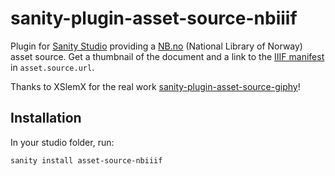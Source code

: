 # sanity-plugin-asset-source-nbiiif

Plugin for [Sanity Studio](https://www.sanity.io) providing a [NB.no](https://nb.no) (National Library of Norway) asset source. Get a thumbnail of the document and a link to the [IIIF manifest](https://iiif.io/api/presentation/2.0/#introduction) in `asset.source.url`.

Thanks to XSlemX for the real work [sanity-plugin-asset-source-giphy](https://github.com/XSlemX/sanity-plugin-asset-source-giphy)!

## Installation

In your studio folder, run:

```
sanity install asset-source-nbiiif
```
